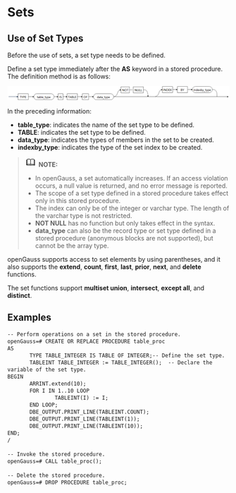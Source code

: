 # Sets<a name="EN-US_TOPIC_0000001153159330"></a>

## Use of Set Types<a name="section28779381888"></a>

Before the use of sets, a set type needs to be defined.

Define a set type immediately after the  **AS**  keyword in a stored procedure. The definition method is as follows:

![](figures/en-us_image_0000001153515022.png)

In the preceding information:

-   **table\_type**: indicates the name of the set type to be defined.
-   **TABLE**: indicates the set type to be defined.
-   **data\_type**: indicates the types of members in the set to be created.
-   **indexby\_type**: indicates the type of the set index to be created.

>![](public_sys-resources/icon-note.gif) **NOTE:** 
>-   In openGauss, a set automatically increases. If an access violation occurs, a null value is returned, and no error message is reported.
>-   The scope of a set type defined in a stored procedure takes effect only in this stored procedure.
>-   The index can only be of the integer or varchar type. The length of the varchar type is not restricted.
>-   **NOT NULL**  has no function but only takes effect in the syntax.
>-   **data\_type**  can also be the record type or set type defined in a stored procedure \(anonymous blocks are not supported\), but cannot be the array type.

openGauss supports access to set elements by using parentheses, and it also supports the  **extend**,  **count**,  **first**,  **last**,  **prior**,  **next**, and  **delete**  functions.

The set functions support  **multiset union**,  **intersect**,  **except all**, and  **distinct**.

## Examples<a name="section93565513911"></a>

```
-- Perform operations on a set in the stored procedure.
openGauss=# CREATE OR REPLACE PROCEDURE table_proc
AS 
       TYPE TABLE_INTEGER IS TABLE OF INTEGER;-- Define the set type.
       TABLEINT TABLE_INTEGER := TABLE_INTEGER();  -- Declare the variable of the set type.
BEGIN 
       ARRINT.extend(10);  
       FOR I IN 1..10 LOOP  
               TABLEINT(I) := I; 
       END LOOP; 
       DBE_OUTPUT.PRINT_LINE(TABLEINT.COUNT);  
       DBE_OUTPUT.PRINT_LINE(TABLEINT(1));  
       DBE_OUTPUT.PRINT_LINE(TABLEINT(10)); 
END;  
/

-- Invoke the stored procedure.
openGauss=# CALL table_proc();

-- Delete the stored procedure.
openGauss=# DROP PROCEDURE table_proc;
```

